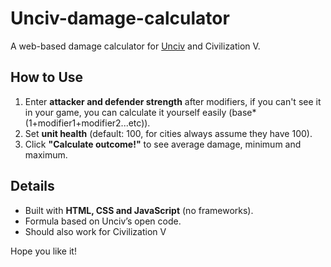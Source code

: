 # Unciv-damage-calculator
A web-based damage calculator for [Unciv](https://github.com/yairm210/Unciv) and Civilization V.

## How to Use  
1. Enter **attacker and defender strength** after modifiers, if you can't see it in your game, you can calculate it yourself easily (base*(1+modifier1+modifier2...etc)).  
2. Set **unit health** (default: 100, for cities always assume they have 100).  
3. Click **"Calculate outcome!"** to see average damage, minimum and maximum.

## Details  
- Built with **HTML, CSS and JavaScript** (no frameworks).  
- Formula based on Unciv’s open code.
- Should also work for Civilization V

Hope you like it!
